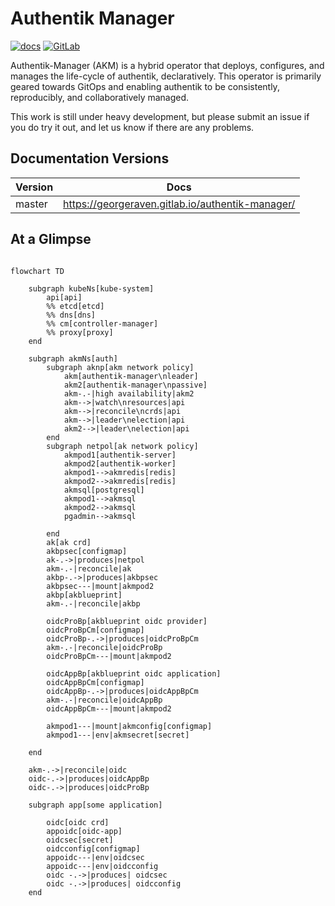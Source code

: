 # Authentik Manager

[![docs](https://gitlab.com/GeorgeRaven/authentik-manager/badges/master/pipeline.svg)](https://georgeraven.gitlab.io/authentik-manager/)
[![GitLab](https://img.shields.io/gitlab/v/tag/41806964?color=teal&label=AKM&sort=semver&style=for-the-badge)](https://gitlab.com/GeorgeRaven/authentik-manager)

Authentik-Manager (AKM) is a hybrid operator that deploys, configures, and manages the life-cycle of authentik, declaratively. This operator is primarily geared towards GitOps and enabling authentik to be consistently, reproducibly, and collaboratively managed.

This work is still under heavy development, but please submit an issue if you do try it out, and let us know if there are any problems.

## Documentation Versions

| Version | Docs                                             |
|---------|--------------------------------------------------|
| master  | https://georgeraven.gitlab.io/authentik-manager/ |


## At a Glimpse

```mermaid

flowchart TD

    subgraph kubeNs[kube-system]
        api[api]
        %% etcd[etcd]
        %% dns[dns]
        %% cm[controller-manager]
        %% proxy[proxy]
    end

    subgraph akmNs[auth]
        subgraph aknp[akm network policy]
            akm[authentik-manager\nleader]
            akm2[authentik-manager\npassive]
            akm-.-|high availability|akm2
            akm-->|watch\nresources|api
            akm-->|reconcile\ncrds|api
            akm-->|leader\nelection|api
            akm2-->|leader\nelection|api
        end
        subgraph netpol[ak network policy]
            akmpod1[authentik-server]
            akmpod2[authentik-worker]
            akmpod1-->akmredis[redis]
            akmpod2-->akmredis[redis]
            akmsql[postgresql]
            akmpod1-->akmsql
            akmpod2-->akmsql
            pgadmin-->akmsql

        end
        ak[ak crd]
        akbpsec[configmap]
        ak-.->|produces|netpol
        akm-.-|reconcile|ak
        akbp-.->|produces|akbpsec
        akbpsec---|mount|akmpod2
        akbp[akblueprint]
        akm-.-|reconcile|akbp

        oidcProBp[akblueprint oidc provider]
        oidcProBpCm[configmap]
        oidcProBp-.->|produces|oidcProBpCm
        akm-.-|reconcile|oidcProBp
        oidcProBpCm---|mount|akmpod2

        oidcAppBp[akblueprint oidc application]
        oidcAppBpCm[configmap]
        oidcAppBp-.->|produces|oidcAppBpCm
        akm-.-|reconcile|oidcAppBp
        oidcAppBpCm---|mount|akmpod2

        akmpod1---|mount|akmconfig[configmap]
        akmpod1---|env|akmsecret[secret]

    end

    akm-.->|reconcile|oidc
    oidc-.->|produces|oidcAppBp
    oidc-.->|produces|oidcProBp

    subgraph app[some application]

        oidc[oidc crd]
        appoidc[oidc-app]
        oidcsec[secret]
        oidcconfig[configmap]
        appoidc---|env|oidcsec
        appoidc---|env|oidcconfig
        oidc -.->|produces| oidcsec
        oidc -.->|produces| oidcconfig
    end

```
